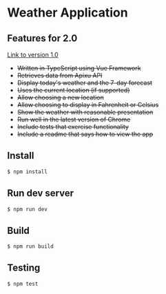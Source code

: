 # Weather Application


## Features for 2.0

[Link to version 1.0](https://github.com/ovidubya/weatherapp-vanillajs)

- ~~Written in TypeScript using Vue Framework~~
- ~~Retrieves data from Apixu API~~
- ~~Display today's weather and the 7-day forecast~~
- ~~Uses the current location (if supported)~~
- ~~Allow choosing a new location~~
- ~~Allow choosing to display in Fahrenheit or Celsius~~
- ~~Show the weather with reasonable presentation~~
- ~~Run well in the latest version of Chrome~~
- ~~Include tests that exercise functionality~~
- ~~Include a readme that says how to view the app~~


## Install

```sh
$ npm install
```


## Run dev server

```sh
$ npm run dev
```

## Build 

```sh
$ npm run build
```

## Testing

```sh
$ npm test
```
